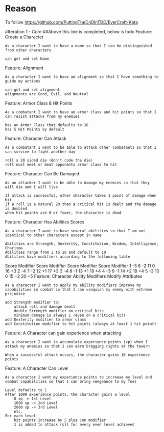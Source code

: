 # Reason
To follow https://github.com/PuttingTheDnDInTDD/EverCraft-Kata

#Iteration 1 - Core
##Above this line is completed, below is todo
Feature: Create a Character

    As a character I want to have a name so that I can be distinguished from other characters

    can get and set Name

Feature: Alignment

    As a character I want to have an alignment so that I have something to guide my actions

    can get and set alignment
    alignments are Good, Evil, and Neutral

Feature: Armor Class & Hit Points

    As a combatant I want to have an armor class and hit points so that I can resist attacks from my enemies

    has an Armor Class that defaults to 10
    has 5 Hit Points by default

Feature: Character Can Attack

    As a combatant I want to be able to attack other combatants so that I can survive to fight another day

    roll a 20 sided die (don't code the die)
    roll must meet or beat opponents armor class to hit

Feature: Character Can Be Damaged

    As an attacker I want to be able to damage my enemies so that they will die and I will live

    If attack is successful, other character takes 1 point of damage when hit
    If a roll is a natural 20 then a critical hit is dealt and the damage is doubled
    when hit points are 0 or fewer, the character is dead

Feature: Character Has Abilities Scores

    As a character I want to have several abilities so that I am not identical to other characters except in name

    Abilities are Strength, Dexterity, Constitution, Wisdom, Intelligence, Charisma
    Abilities range from 1 to 20 and default to 10
    Abilities have modifiers according to the following table

Score 	Modifier 	Score 	Modifier 	Score 	Modifier 	Score 	Modifier
1 	-5 	6 	-2 	11 	0 	16 	+3
2 	-4 	7 	-2 	12 	+1 	17 	+3
3 	-4 	8 	-1 	13 	+1 	18 	+4
4 	-3 	9 	-1 	14 	+2 	19 	+4
5 	-3 	10 	0 	15 	+2 	20 	+5
Feature: Character Ability Modifiers Modify Attributes

    As a character I want to apply my ability modifiers improve my capabilities in combat so that I can vanquish my enemy with extreme prejudice

    add Strength modifier to:
        attack roll and damage dealt
        double Strength modifier on critical hits
        minimum damage is always 1 (even on a critical hit)
    add Dexterity modifier to armor class
    add Constitution modifier to hit points (always at least 1 hit point)

Feature: A Character can gain experience when attacking

    As a character I want to accumulate experience points (xp) when I attack my enemies so that I can earn bragging rights at the tavern

    When a successful attack occurs, the character gains 10 experience points

Feature: A Character Can Level

    As a character I want my experience points to increase my level and combat capabilities so that I can bring vengeance to my foes

    Level defaults to 1
    After 1000 experience points, the character gains a level
        0 xp -> 1st Level
        1000 xp -> 2nd Level
        2000 xp -> 3rd Level
        etc.
    For each level:
        hit points increase by 5 plus Con modifier
        1 is added to attack roll for every even level achieved
